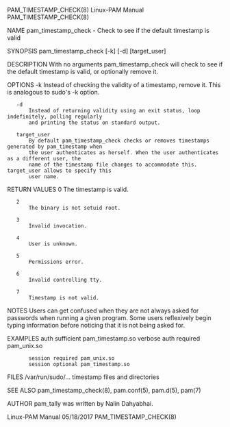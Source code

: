 PAM_TIMESTAMP_CHECK(8)                     Linux-PAM Manual                     PAM_TIMESTAMP_CHECK(8)

NAME
       pam_timestamp_check - Check to see if the default timestamp is valid

SYNOPSIS
       pam_timestamp_check [-k] [-d] [target_user]

DESCRIPTION
       With no arguments pam_timestamp_check will check to see if the default timestamp is valid, or
       optionally remove it.

OPTIONS
       -k
           Instead of checking the validity of a timestamp, remove it. This is analogous to sudo's -k
           option.

       -d
           Instead of returning validity using an exit status, loop indefinitely, polling regularly
           and printing the status on standard output.

       target_user
           By default pam_timestamp_check checks or removes timestamps generated by pam_timestamp when
           the user authenticates as herself. When the user authenticates as a different user, the
           name of the timestamp file changes to accommodate this.  target_user allows to specify this
           user name.

RETURN VALUES
       0
           The timestamp is valid.

       2
           The binary is not setuid root.

       3
           Invalid invocation.

       4
           User is unknown.

       5
           Permissions error.

       6
           Invalid controlling tty.

       7
           Timestamp is not valid.

NOTES
       Users can get confused when they are not always asked for passwords when running a given
       program. Some users reflexively begin typing information before noticing that it is not being
       asked for.

EXAMPLES
           auth sufficient pam_timestamp.so verbose
           auth required   pam_unix.so

           session required pam_unix.so
           session optional pam_timestamp.so

FILES
       /var/run/sudo/...
           timestamp files and directories

SEE ALSO
       pam_timestamp_check(8), pam.conf(5), pam.d(5), pam(7)

AUTHOR
       pam_tally was written by Nalin Dahyabhai.

Linux-PAM Manual                              05/18/2017                        PAM_TIMESTAMP_CHECK(8)

